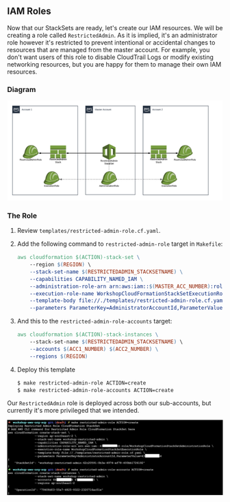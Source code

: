 ## IAM Roles

Now that our StackSets are ready, let's create our IAM resources. We will be
creating a role called `RestrictedAdmin`. As it is implied, it's an
administrator role however it's restricted to prevent intentional or accidental
changes to resources that are managed from the master account. For example, you
don't want users of this role to disable CloudTrail Logs or modify existing
networking resources, but you are happy for them to manage their own IAM
resources.

### Diagram

![Diagram](../diagrams/step-3-1.png)

### The Role

1.  Review `templates/restricted-admin-role.cf.yaml`.

1.  Add the following command to `restricted-admin-role` target in `Makefile`:
    ```Makefile
    aws cloudformation $(ACTION)-stack-set \
    	--region $(REGION) \
    	--stack-set-name $(RESTRICTEDADMIN_STACKSETNAME) \
    	--capabilities CAPABILITY_NAMED_IAM \
    	--administration-role-arn arn:aws:iam::$(MASTER_ACC_NUMBER):role/WorkshopCloudFormationStackSetAdministrationRole \
    	--execution-role-name WorkshopCloudFormationStackSetExecutionRole \
    	--template-body file://./templates/restricted-admin-role.cf.yaml \
    	--parameters ParameterKey=AdministratorAccountId,ParameterValue=$(MASTER_ACC_NUMBER)
    ```

1.  And this to the `restricted-admin-role-accounts` target:
    ```Makefile
    aws cloudformation $(ACTION)-stack-instances \
       	--stack-set-name $(RESTRICTEDADMIN_STACKSETNAME) \
       	--accounts $(ACC1_NUMBER) $(ACC2_NUMBER) \
       	--regions $(REGION)
    ```

1.  Deploy this template
    ```Bash
    $ make restricted-admin-role ACTION=create
    $ make restricted-admin-role-accounts ACTION=create
    ```

Our `RestrictedAdmin` role is deployed across both our sub-accounts, but
currently it's more privileged that we intended.

![Restricted Admin Role CLI](../images/restricted-admin-role-make.png)
